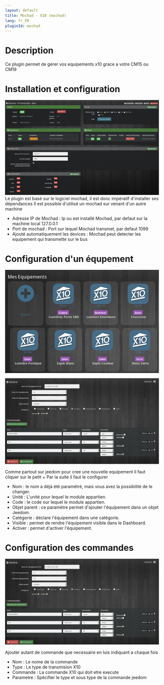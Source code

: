 ```yaml
---
layout: default
title: Mochad - X10 (mochad)
lang: fr_FR
pluginId: mochad
---
```


Description
===
Ce plugin permet de gérer vos equipements x10 grace a votre CM15 ou CM19

Installation et configuration
===

![introduction04](../images/ConfigurationGeneral.png)
Le plugin est basé sur le logiciel mochad, il est donc impératif d'installer ses dépendances
Il est possible d'utilisé un mochad sur venant d'un autre machine

* Adresse IP de Mochad  : Ip ou est installé Mochad, par defaut sur la machine local 127.0.0.1
* Port de mochad  : Port sur lequel Mochad transmet, par defaut 1099
* Ajouté automatiquement les devices : Mochad peut detecter les equipement qui transmette sur le bus 

Configuration d'un équpement
====

![introduction01](../images/mochad_screenshot_Configuration.png)


![introduction04](../images/mochad_screenshot_ConfigurationDevice.png)

Comme partout sur jeedom pour cree une nouvelle equipement il faut cliquer sur le petit +
Par la suite il faut le configurer
* Nom  : le nom a déjà été paramétré, mais vous avez la possibilité de le changer.	
* Unité  : L'unité pour lequel le module appartien.	
* Code  : le code our lequel le module appartien.	
* Objet parent : ce paramètre permet d'ajouter l'équipement dans un objet Jeedom.		
* Catégorie : déclare l'équipement dans une catégorie.		
* Visible : permet de rendre l'équipement visible dans le Dashboard.		
* Activer : permet d'activer l'équipement.		

Configuration des commandes
====
		
![introduction04](../images/mochad_screenshot_ConfigurationDevice.png)

Ajouter autant de commande que necessaire en luis indiquant a chaque fois 

* Nom : Le nome de la commande
* Type : Le type de transmision X10
* Commande : La commande X10 qui doit etre execute
* Parametre : Spécifier le type et sous type de la commande jeedom
